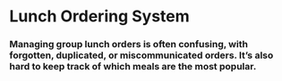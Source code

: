 # Lunch Ordering System
### Managing group lunch orders is often confusing, with forgotten, duplicated, or miscommunicated orders. It’s also hard to keep track of which meals are the most popular.

